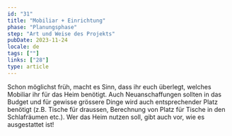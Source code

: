 ```yaml
---
id: "31"
title: "Mobiliar + Einrichtung"
phase: "Planungsphase"
step: "Art und Weise des Projekts"
pubDate: 2023-11-24
locale: de
tags: [""]
links: ["28"]
type: article
---
```


Schon möglichst früh, macht es Sinn, dass ihr euch überlegt, welches Mobiliar ihr für das Heim benötigt. Auch Neuanschaffungen sollten in das Budget und für gewisse grössere Dinge wird auch entsprechender Platz benötigt (z.B. Tische für draussen, Berechnung von Platz für Tische in den Schlafräumen etc.). Wer das Heim nutzen soll, gibt auch vor, wie es ausgestattet ist!
